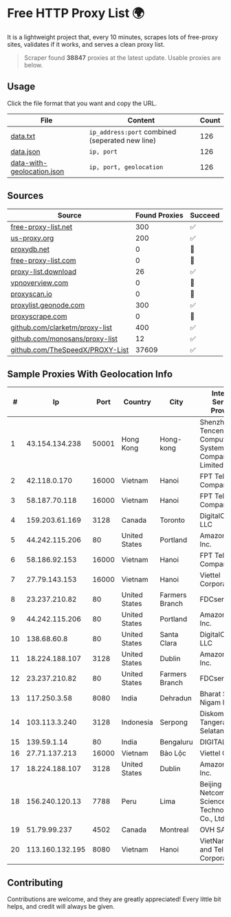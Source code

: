 
# Free HTTP Proxy List 🌍

It is a lightweight project that, every 10 minutes, scrapes lots of free-proxy sites, validates if it works, and serves a clean proxy list.


> Scraper found **38847** proxies at the latest update. Usable proxies are below.

## Usage

Click the file format that you want and copy the URL.


|File|Content|Count|
|----|-------|-----|
|[data.txt](https://raw.githubusercontent.com/themiralay/Proxy-List-World/master/data.txt)|`ip_address:port` combined (seperated new line)|126|
|[data.json](https://raw.githubusercontent.com/themiralay/Proxy-List-World/master/data.json)|`ip, port`|126|
|[data-with-geolocation.json](https://raw.githubusercontent.com/themiralay/Proxy-List-World/master/data-with-geolocation.json)|`ip, port, geolocation`|126|

## Sources

|Source|Found Proxies|Succeed|
|------|-------------|-------|
|[free-proxy-list.net](https://free-proxy-list.net)|300|✅|
|[us-proxy.org](https://www.us-proxy.org)|200|✅|
|[proxydb.net](http://proxydb.net)|0|🚫|
|[free-proxy-list.com](https://free-proxy-list.com/?page=&port=&type%5B%5D=http&type%5B%5D=https&up_time=0&search=Search)|0|🚫|
|[proxy-list.download](https://www.proxy-list.download/HTTP)|26|✅|
|[vpnoverview.com](https://vpnoverview.com/privacy/anonymous-browsing/free-proxy-servers)|0|🚫|
|[proxyscan.io](https://www.proxyscan.io)|0|🚫|
|[proxylist.geonode.com](https://proxylist.geonode.com/api/proxy-list?limit=300&page=1&sort_by=lastChecked&sort_type=desc&protocols=http,https)|300|✅|
|[proxyscrape.com](https://api.proxyscrape.com/v2/?request=displayproxies&protocol=http&timeout=10000&country=all&ssl=all&anonymity=all)|0|🚫|
|[github.com/clarketm/proxy-list](https://raw.githubusercontent.com/clarketm/proxy-list/master/proxy-list-raw.txt)|400|✅|
|[github.com/monosans/proxy-list](https://raw.githubusercontent.com/monosans/proxy-list/main/proxies/http.txt)|12|✅|
|[github.com/TheSpeedX/PROXY-List](https://raw.githubusercontent.com/TheSpeedX/PROXY-List/master/http.txt)|37609|✅|


## Sample Proxies With Geolocation Info

|#|Ip|Port|Country|City|Internet Service Provider|
|-|--|----|-------|----|-------------------------|
|1|43.154.134.238|50001|Hong Kong|Hong-kong|Shenzhen Tencent Computer Systems Company Limited|
|2|42.118.0.170|16000|Vietnam|Hanoi|FPT Telecom Company|
|3|58.187.70.118|16000|Vietnam|Hanoi|FPT Telecom Company|
|4|159.203.61.169|3128|Canada|Toronto|DigitalOcean, LLC|
|5|44.242.115.206|80|United States|Portland|Amazon.com, Inc.|
|6|58.186.92.153|16000|Vietnam|Hanoi|FPT Telecom Company|
|7|27.79.143.153|16000|Vietnam|Hanoi|Viettel Corporation|
|8|23.237.210.82|80|United States|Farmers Branch|FDCservers.net|
|9|44.242.115.206|80|United States|Portland|Amazon.com, Inc.|
|10|138.68.60.8|80|United States|Santa Clara|DigitalOcean, LLC|
|11|18.224.188.107|3128|United States|Dublin|Amazon.com, Inc.|
|12|23.237.210.82|80|United States|Farmers Branch|FDCservers.net|
|13|117.250.3.58|8080|India|Dehradun|Bharat Sanchar Nigam Ltd|
|14|103.113.3.240|3128|Indonesia|Serpong|Diskominfo Tangerang Selatan|
|15|139.59.1.14|80|India|Bengaluru|DIGITALOCEAN|
|16|27.71.137.213|16000|Vietnam|Bảo Lộc|Viettel Group|
|17|18.224.188.107|3128|United States|Dublin|Amazon.com, Inc.|
|18|156.240.120.13|7788|Peru|Lima|Beijing Baidu Netcom Science and Technology Co., Ltd.|
|19|51.79.99.237|4502|Canada|Montreal|OVH SAS|
|20|113.160.132.195|8080|Vietnam|Hanoi|VietNam Post and Telecom Corporation|



## Contributing

Contributions are welcome, and they are greatly appreciated! Every
little bit helps, and credit will always be given.

